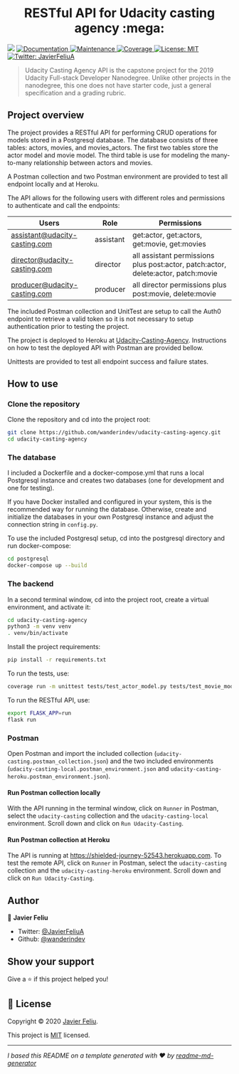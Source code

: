 <h1 align="center">RESTful API for Udacity casting agency :mega:</h1>
<p>
  <img src="https://img.shields.io/badge/version-1.0-blue.svg?cacheSeconds=2592000" />
  <a href="https://github.com/wanderindev/udacity-casting-agency/blob/master/README.md">
    <img alt="Documentation" src="https://img.shields.io/badge/documentation-yes-brightgreen.svg" target="_blank" />
  </a>
  <a href="https://github.com/wanderindev/udacity-casting-agency/graphs/commit-activity">
    <img alt="Maintenance" src="https://img.shields.io/badge/Maintained%3F-yes-brightgreen.svg" target="_blank" />
  </a>
  <a href="https://htmlpreview.github.io/?https://github.com/wanderindev/udacity-casting-agency/blob/master/htmlcov/index.html">
    <img alt="Coverage" src="https://img.shields.io/badge/coverage-97%25-yellowgreen.svg" target="_blank" />
  </a>  
  <a href="https://github.com/wanderindev/udacity-casting-agency/blob/master/LICENSE.md">
    <img alt="License: MIT" src="https://img.shields.io/badge/License-MIT-yellow.svg" target="_blank" />
  </a>
  <a href="https://twitter.com/JavierFeliuA">
    <img alt="Twitter: JavierFeliuA" src="https://img.shields.io/twitter/follow/JavierFeliuA.svg?style=social" target="_blank" />
  </a>
</p>

>Udacity Casting Agency API is the capstone project for the 2019 Udacity Full-stack Developer Nanodegree. Unlike
>other projects in the nanodegree, this one does not have starter code, just a general specification and
>a grading rubric.

## Project overview
The project provides a RESTful API for performing CRUD operations for models stored in a Postgresql database.
The database consists of three tables: actors, movies, and movies_actors.  The first two tables store the actor model and movie model.
The third table is use for modeling the many-to-many relationship between actors and movies.

A Postman collection and two Postman environment are provided to test all endpoint locally and at Heroku.

The API allows for the following users with different roles and permissions to authenticate and call the endpoints:

| Users                         | Role      | Permissions                                                                       |
|-------------------------------|-----------|-----------------------------------------------------------------------------------|
| assistant@udacity-casting.com | assistant | get:actor, get:actors, get:movie, get:movies                                      |
| director@udacity-casting.com  | director  | all assistant permissions plus post:actor, patch:actor, delete:actor, patch:movie |
| producer@udacity-casting.com  | producer  | all director permissions plus post:movie, delete:movie                            |

The included Postman collection and UnitTest are setup to call the Auth0 endpoint to retrieve a valid token so it is not necessary to
setup authentication prior to testing the project.

The project is deployed to Heroku at [Udacity-Casting-Agency](https://shielded-journey-52543.herokuapp.com).  Instructions on
how to test the deployed API with Postman are provided bellow.

Unittests are provided to test all endpoint success and failure states.

## How to use

### Clone the repository
Clone the repository and cd into the project root:
```sh
git clone https://github.com/wanderindev/udacity-casting-agency.git
cd udacity-casting-agency
``` 

### The database
I included a Dockerfile and a docker-compose.yml that runs a local Postgresql instance and
creates two databases (one for development and one for testing).

If you have Docker installed and configured in your system, this is the 
recommended way for running the database.  Otherwise, create and initialize 
the databases in your own Postgresql instance and adjust
the connection string in ```config.py```.

To use the included Postgresql setup, cd into the postgresql directory 
and run docker-compose:
```sh
cd postgresql
docker-compose up --build
```

### The backend
In a second terminal window, cd into the project root, create a virtual
environment, and activate it:
```sh
cd udacity-casting-agency
python3 -m venv venv
. venv/bin/activate
```
Install the project requirements:
```sh
pip install -r requirements.txt
```

To run the tests, use:
```sh
coverage run -m unittest tests/test_actor_model.py tests/test_movie_model.py tests/test_actor_resources.py tests/test_movie_resources.py tests/test_errors.py
```

To run the RESTful API, use:
```sh
export FLASK_APP=run
flask run
```

### Postman
Open Postman and import the included collection (```udacity-casting.postman_collection.json```)
and the two included environments (```udacity-casting-local.postman_environment.json``` and ```udacity-casting-heroku.postman_environment.json```).

#### Run Postman collection locally
With the API running in the terminal window, click on ```Runner``` in Postman, select the ```udacity-casting``` collection and the 
```udacity-casting-local``` environment.  Scroll down and click on ```Run Udacity-Casting```.

#### Run Postman collection at Heroku
The API is running at https://shielded-journey-52543.herokuapp.com.  To test the remote API, click on ```Runner``` in Postman, select the ```udacity-casting``` collection and the 
```udacity-casting-heroku``` environment.  Scroll down and click on ```Run Udacity-Casting```.

 ## Author

👤 **Javier Feliu**

* Twitter: [@JavierFeliuA](https://twitter.com/JavierFeliuA)
* Github: [@wanderindev](https://github.com/wanderindev)

## Show your support

Give a ⭐️ if this project helped you!

## 📝 License

Copyright © 2020 [Javier Feliu](https://github.com/wanderindev).<br />

This project is [MIT](https://github.com/wanderindev/udacity-casting-agency/blob/master/LICENSE.md) licensed.

***
_I based this README on a template generated with ❤️ by [readme-md-generator](https://github.com/kefranabg/readme-md-generator)_